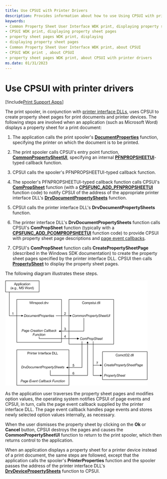 ```yaml
---
title: Use CPSUI with Printer Drivers
description: Provides information about how to use Using CPSUI with printer drivers.
keywords:
- Common Property Sheet User Interface WDK print, displaying property sheet pages
- CPSUI WDK print, displaying property sheet pages
- property sheet pages WDK print, displaying
- displaying property sheet pages
- Common Property Sheet User Interface WDK print, about CPSUI
- CPSUI WDK print , about CPSUI
- property sheet pages WDK print, about CPSUI with printer drivers
ms.date: 01/31/2023
---
```


# Use CPSUI with printer drivers

[!include[Print Support Apps](../includes/print-support-apps.md)]

The print spooler, in conjunction with [printer interface DLLs](printer-interface-dll.md), uses CPSUI to create property sheet pages for print documents and printer devices. The following steps are involved when an application (such as Microsoft Word) displays a property sheet for a print document:

1. The application calls the print spooler's [**DocumentProperties**](/windows/win32/printdocs/documentproperties) function, specifying the printer on which the document is to be printed.

1. The print spooler calls CPSUI's entry point function, [**CommonPropertySheetUI**](/windows-hardware/drivers/ddi/compstui/nf-compstui-commonpropertysheetuia), specifying an internal [**PFNPROPSHEETUI**](/windows-hardware/drivers/ddi/compstui/nc-compstui-pfnpropsheetui)-typed callback function.

1. CPSUI calls the spooler's PFNPROPSHEETUI-typed callback function.

1. The spooler's PFNPROPSHEETUI-typed callback function calls CPSUI's [**ComPropSheet**](/windows-hardware/drivers/ddi/compstui/nc-compstui-pfncompropsheet) function (with a [**CPSFUNC_ADD_PFNPROPSHEETUI**](/previous-versions/ff546391(v=vs.85)) function code) to notify CPSUI of the address of the appropriate printer interface DLL's [**DrvDocumentPropertySheets**](/windows-hardware/drivers/ddi/winddiui/nf-winddiui-drvdocumentpropertysheets) function.

1. CPSUI calls the printer interface DLL's **DrvDocumentPropertySheets** function.

1. The printer interface DLL's **DrvDocumentPropertySheets** function calls CPSUI's **ComPropSheet** function (typically with a [**CPSFUNC_ADD_PCOMPROPSHEETUI**](/previous-versions/ff546388(v=vs.85)) function code) to provide CPSUI with property sheet page descriptions and [page event callbacks](page-event-callbacks.md).

1. CPSUI's **ComPropSheet** function calls **CreatePropertySheetPage** (described in the Windows SDK documentation) to create the property sheet pages specified by the printer interface DLL. CPSUI then calls [**PropertySheet**](/windows/win32/api/prsht/nf-prsht-propertysheeta) to display the property sheet pages.

The following diagram illustrates these steps.

![diagram illustrating the modules involved in displaying a property sheet.](images/usecpsui.png)

As the application user traverses the property sheet pages and modifies option values, the operating system notifies CPSUI of page events and CPSUI, in turn, calls the page event callback supplied by the printer interface DLL. The page event callback handles page events and stores newly selected option values internally, as necessary.

When the user dismisses the property sheet by clicking on the **Ok** or **Cancel** button, CPSUI destroys the pages and causes the **CommonPropertySheetUI** function to return to the print spooler, which then returns control to the application.

When an application displays a property sheet for a printer device instead of a print document, the same steps are followed, except that the application calls the spooler's **PrinterProperties** function and the spooler passes the address of the printer interface DLL's [**DrvDevicePropertySheets**](/windows-hardware/drivers/ddi/winddiui/nf-winddiui-drvdevicepropertysheets) function to CPSUI.
